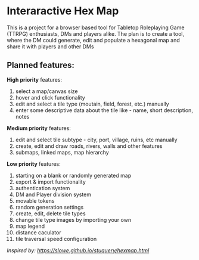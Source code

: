 # Interaractive Hex Map
This is a project for a browser based tool for Tabletop Roleplaying Game (TTRPG) enthusiasts, DMs and players alike. The plan is to create a tool, where the DM could generate, edit and populate a hexagonal map and share it with players and other DMs

## Planned features:
**High priority** features:
1) select a map/canvas size
2) hover and click functionality
3) edit and select a tile type (moutain, field, forest, etc.) manually
4) enter some descriptive data about the tile like - name, short description, notes

**Medium priority** features:
1) edit and select tile subtype - city, port, village, ruins, etc manually
2) create, edit and draw roads, rivers, walls and other features
3) submaps, linked maps, map hierarchy

**Low priority** features:
1) starting on a blank or randomly generated map
3) export & import functionality
4) authentication system
5) DM and Player division system
6) movable tokens
7) random generation settings
8) create, edit, delete tile types
9) change tile type images by importing your own
10) map legend
11) distance caculator
12) tile traversal speed configuration

_Inspired by: https://slowe.github.io/stuquery/hexmap.html_
